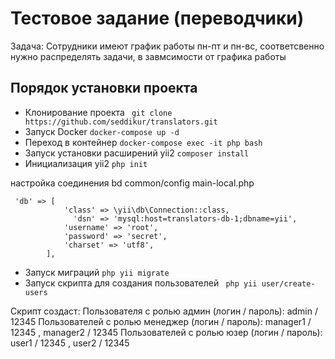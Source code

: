 # Тестовое задание (переводчики)

Задача: Сотрудники имеют график работы пн-пт и пн-вс, соответсвенно нужно  распределять задачи,  в завмсимости от графика работы
## Порядок установки проекта

* Клонирование проекта `` git clone https://github.com/seddikur/translators.git``
* Запуск Docker `` docker-compose up -d ``
* Переход в контейнер  `` docker-compose exec -it php bash ``
* Запуск установки расширений yii2 `` composer install ``
* Инициализация yii2 `` php init ``

настройка соединения bd
common/config  main-local.php
````
 'db' => [
            'class' => \yii\db\Connection::class,
              'dsn' => 'mysql:host=translators-db-1;dbname=yii',
            'username' => 'root',
            'password' => 'secret',
            'charset' => 'utf8',
        ],
````

* Запуск миграций `` php yii migrate ``
* Запуск скрипта для создания пользователей `` php yii user/create-users``

Скрипт создаст:
Пользователя с ролью админ (логин / пароль): admin / 12345
Пользователей с ролью менеджер (логин / пароль): manager1 / 12345 , manager2 / 12345
Пользователей с ролью юзер (логин / пароль): user1 / 12345 , user2 / 12345

